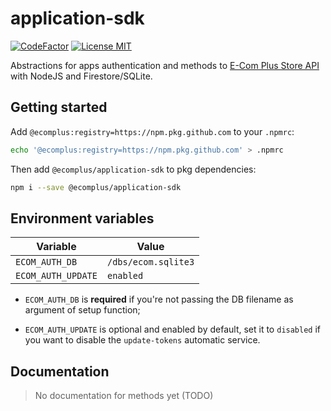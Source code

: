# application-sdk

[![CodeFactor](https://www.codefactor.io/repository/github/ecomplus/application-sdk/badge)](https://www.codefactor.io/repository/github/ecomplus/application-sdk)
[![License MIT](https://img.shields.io/badge/License-MIT-yellow.svg)](https://opensource.org/licenses/MIT)

Abstractions for apps authentication and methods to
[E-Com Plus Store API](https://developers.e-com.plus/docs/api/#/store/)
with NodeJS and Firestore/SQLite.

## Getting started

Add `@ecomplus:registry=https://npm.pkg.github.com` to your `.npmrc`:

```bash
echo '@ecomplus:registry=https://npm.pkg.github.com' > .npmrc
```

Then add `@ecomplus/application-sdk` to pkg dependencies:

```bash
npm i --save @ecomplus/application-sdk
```

## Environment variables

Variable            | Value
---                 | ---
`ECOM_AUTH_DB`      | `/dbs/ecom.sqlite3`
`ECOM_AUTH_UPDATE`  | `enabled`

- `ECOM_AUTH_DB` is **required** if you're not passing the DB filename
as argument of setup function;

- `ECOM_AUTH_UPDATE` is optional and enabled by default,
set it to `disabled` if you want to disable
the `update-tokens` automatic service.

## Documentation

> No documentation for methods yet (TODO)
